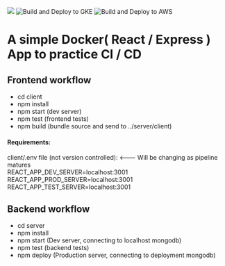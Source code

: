 ![](https://github.com/SparkDevTeams/ds2020_mauricio/workflows/Node.js%20CI/badge.svg)
![Build and Deploy to GKE](https://github.com/SparkDevTeams/ds2020_mauricio/workflows/Build%20and%20Deploy%20to%20GKE/badge.svg)
![Build and Deploy to AWS](https://github.com/SparkDevTeams/ds2020_mauricio/workflows/.github/workflows/aws.yml/badge.svg)


# A simple Docker( React / Express ) App to practice CI / CD

## Frontend workflow
- cd client
- npm install
- npm start   (dev server)
- npm test    (frontend tests)
- npm build   (bundle source and send to ../server/client)

#### Requirements:
client/.env file (not version controlled): <--- Will be changing as pipeline matures<br>
REACT_APP_DEV_SERVER=localhost:3001 <br>
REACT_APP_PROD_SERVER=localhost:3001 <br>
REACT_APP_TEST_SERVER=localhost:3001

## Backend workflow
- cd server
- npm install
- npm start   (Dev server, connecting to localhost mongodb)
- npm test    (backend tests)
- npm deploy  (Production server, connecting to deployment mongodb)

